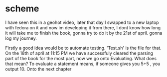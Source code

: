 # scheme
 
I have seen this in a geohot video, later that day I swapped to a new laptop with fedora on it and now im developing it from there, I dont know how long it will take me to finish the book, gonna try to do it by the 21st of april. gonna log my journey.

Firstly a good idea would be to automate testing.
'Test.sh' is the file for that.
On the 18th of april at 11:15 PM we have successfuly cleared the parsing part of the book for the most part, now we go onto Evaluating. What does that mean? 
To evaluate a statement means, if someone gives you 5+5 , you output 10.
Onto the next chapter